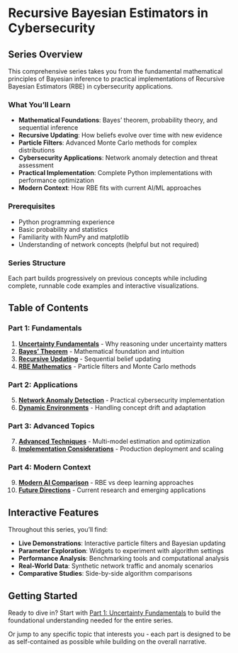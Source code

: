 # Recursive Bayesian Estimators in Cybersecurity


<!-- WARNING: THIS FILE WAS AUTOGENERATED! DO NOT EDIT! -->

## Series Overview

This comprehensive series takes you from the fundamental mathematical
principles of Bayesian inference to practical implementations of
Recursive Bayesian Estimators (RBE) in cybersecurity applications.

### What You’ll Learn

- **Mathematical Foundations**: Bayes’ theorem, probability theory, and
  sequential inference
- **Recursive Updating**: How beliefs evolve over time with new evidence
- **Particle Filters**: Advanced Monte Carlo methods for complex
  distributions
- **Cybersecurity Applications**: Network anomaly detection and threat
  assessment
- **Practical Implementation**: Complete Python implementations with
  performance optimization
- **Modern Context**: How RBE fits with current AI/ML approaches

### Prerequisites

- Python programming experience
- Basic probability and statistics
- Familiarity with NumPy and matplotlib
- Understanding of network concepts (helpful but not required)

### Series Structure

Each part builds progressively on previous concepts while including
complete, runnable code examples and interactive visualizations.

## Table of Contents

### Part 1: Fundamentals

1.  **[Uncertainty Fundamentals](01_uncertainty_fundamentals.ipynb)** -
    Why reasoning under uncertainty matters
2.  **[Bayes’ Theorem](02_bayes_theorem.ipynb)** - Mathematical
    foundation and intuition
3.  **[Recursive Updating](03_recursive_updating.ipynb)** - Sequential
    belief updating
4.  **[RBE Mathematics](04_rbe_mathematics.ipynb)** - Particle filters
    and Monte Carlo methods

### Part 2: Applications

5.  **[Network Anomaly
    Detection](05_network_anomaly_detection.ipynb)** - Practical
    cybersecurity implementation
6.  **[Dynamic Environments](06_dynamic_environments.ipynb)** - Handling
    concept drift and adaptation

### Part 3: Advanced Topics

7.  **[Advanced Techniques](07_advanced_techniques.ipynb)** -
    Multi-model estimation and optimization
8.  **[Implementation
    Considerations](08_implementation_considerations.ipynb)** -
    Production deployment and scaling

### Part 4: Modern Context

9.  **[Modern AI Comparison](09_modern_ai_comparison.ipynb)** - RBE vs
    deep learning approaches
10. **[Future Directions](10_future_directions.ipynb)** - Current
    research and emerging applications

## Interactive Features

Throughout this series, you’ll find:

- **Live Demonstrations**: Interactive particle filters and Bayesian
  updating
- **Parameter Exploration**: Widgets to experiment with algorithm
  settings
- **Performance Analysis**: Benchmarking tools and computational
  analysis
- **Real-World Data**: Synthetic network traffic and anomaly scenarios
- **Comparative Studies**: Side-by-side algorithm comparisons

## Getting Started

Ready to dive in? Start with [Part 1: Uncertainty
Fundamentals](01_uncertainty_fundamentals.ipynb) to build the
foundational understanding needed for the entire series.

Or jump to any specific topic that interests you - each part is designed
to be as self-contained as possible while building on the overall
narrative.
